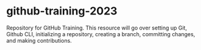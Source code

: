 # github-training-2023
Repository for GitHub Training. This resource will go over setting up Git, Github CLI, initializing a repository, creating a branch, committing changes, and making contributions.
